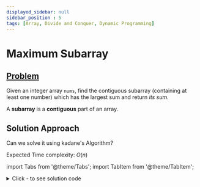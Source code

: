 ```yaml
---
displayed_sidebar: null
sidebar_position : 5
tags: [Array, Divide and Conquer, Dynamic Programming]
---
```


# Maximum Subarray

## [Problem](https://leetcode.com/problems/maximum-subarray/)

<p>Given an integer array <code>nums</code>, find the contiguous subarray (containing at least one number) which has the largest sum and return <em>its sum</em>.</p>

<p>A <strong>subarray</strong> is a <strong>contiguous</strong> part of an array.</p>

## Solution Approach

Can we solve it using kadane's Algorithm?

Expected Time complexity: $O(n)$

import Tabs from '@theme/Tabs';
import TabItem from '@theme/TabItem';

<details><summary>Click - to see solution code</summary>

<Tabs>
<TabItem value="cpp" label="C++">

```cpp
class Solution {
   public:
    int maxSubArray(vector<int>& nums) {
        int ans = *max_element(nums.begin(), nums.end());
        int n = nums.size();
        int max_so_far = 0, max_till_here = 0;

        for (int i = 0; i < n; i++) {
            max_till_here += nums[i];
            if (max_till_here > max_so_far) max_so_far = max_till_here;
            if (max_till_here < 0) max_till_here = 0;
        }
        if (ans < 0) return ans;
        return max_so_far;
    }
};

```
</TabItem>
</Tabs>

</details>
